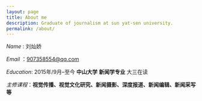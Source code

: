 ```yaml
---
layout: page
title: About me
description: Graduate of journalism at sun yat-sen university.
permalink: /about/
---
```


*Name* 	: 刘灿娇

*Email* ：<907358554@qq.com>

*Education*:
2015年/9月–至今 **中山大学** **新闻学专业** 大三在读

*主修课程*：**视觉传播、视觉文化研究、新闻摄影、深度报道、新闻编辑、新闻采写等**